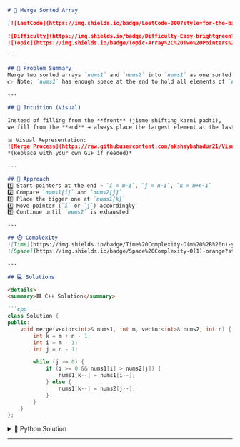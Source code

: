 
````markdown
# 🔷 Merge Sorted Array

[![LeetCode](https://img.shields.io/badge/LeetCode-000?style=for-the-badge&logo=leetcode&logoColor=white)](https://leetcode.com/u/Crypt0xAyush/)

![Difficulty](https://img.shields.io/badge/Difficulty-Easy-brightgreen?style=for-the-badge)
![Topic](https://img.shields.io/badge/Topic-Array%2C%20Two%20Pointers%2C%20Sorting-blue?style=for-the-badge)

---

## 📌 Problem Summary
Merge two sorted arrays `nums1` and `nums2` into `nums1` as one sorted array.  
👉 Note: `nums1` has enough space at the end to hold all elements of `nums2`.

---

## 🎥 Intuition (Visual)

Instead of filling from the **front** (jisme shifting karni padti),  
we fill from the **end** → always place the largest element at the last index.  

📊 Visual Representation:  
![Merge Process](https://raw.githubusercontent.com/akshaybahadur21/Visuals/main/merge-array.gif)  
*(Replace with your own GIF if needed)*

---

## 🚀 Approach
1️⃣ Start pointers at the end → `i = m-1`, `j = n-1`, `k = m+n-1`  
2️⃣ Compare `nums1[i]` and `nums2[j]`  
3️⃣ Place the bigger one at `nums1[k]`  
4️⃣ Move pointer (`i` or `j`) accordingly  
5️⃣ Continue until `nums2` is exhausted  

---

## ⏱️ Complexity
![Time](https://img.shields.io/badge/Time%20Complexity-O(m%20%2B%20n)-yellow?style=for-the-badge)  
![Space](https://img.shields.io/badge/Space%20Complexity-O(1)-orange?style=for-the-badge)

---

## 💻 Solutions

<details>
<summary>🟦 C++ Solution</summary>

```cpp
class Solution {
public:
    void merge(vector<int>& nums1, int m, vector<int>& nums2, int n) {
        int k = m + n - 1;
        int i = m - 1;
        int j = n - 1;

        while (j >= 0) {
            if (i >= 0 && nums1[i] > nums2[j]) {
                nums1[k--] = nums1[i--];
            } else {
                nums1[k--] = nums2[j--];
            }
        }
    }
};
````

</details>

<details>
<summary>🐍 Python Solution</summary>

```python
class Solution:
    def merge(self, nums1, m, nums2, n):
        k = m + n - 1
        i = m - 1
        j = n - 1

        while j >= 0:
            if i >= 0 and nums1[i] > nums2[j]:
                nums1[k] = nums1[i]
                i -= 1
            else:
                nums1[k] = nums2[j]
                j -= 1
            k -= 1
```

</details>

---
